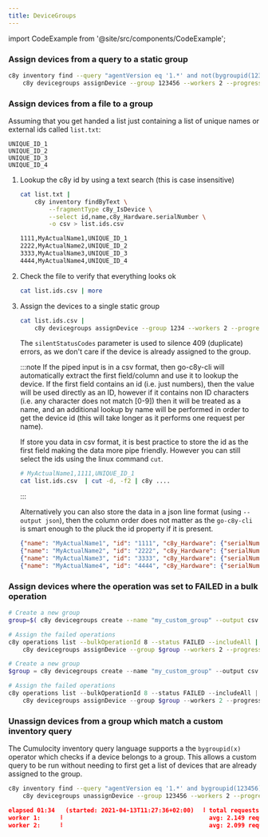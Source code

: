 ```yaml
---
title: DeviceGroups
---
```


import CodeExample from '@site/src/components/CodeExample';

### Assign devices from a query to a static group

<CodeExample>

```bash
c8y inventory find --query "agentVersion eq '1.*' and not(bygroupid(123456))" --includeAll |
    c8y devicegroups assignDevice --group 123456 --workers 2 --progress
```

</CodeExample>


### Assign devices from a file to a group

Assuming that you get handed a list just containing a list of unique names or external ids called `list.txt`:

```text title="file: devices.txt"
UNIQUE_ID_1
UNIQUE_ID_2
UNIQUE_ID_3
UNIQUE_ID_4
```

1. Lookup the c8y id by using a text search (this is case insensitive)

    <CodeExample>

    ```bash
    cat list.txt |
        c8y inventory findByText \
            --fragmentType c8y_IsDevice \
            --select id,name,c8y_Hardware.serialNumber \
            -o csv > list.ids.csv
    ```

    </CodeExample>


    ```bash title="Output file: list.ids.csv"
    1111,MyActualName1,UNIQUE_ID_1
    2222,MyActualName2,UNIQUE_ID_2
    3333,MyActualName3,UNIQUE_ID_3
    4444,MyActualName4,UNIQUE_ID_4
    ```

2. Check the file to verify that everything looks ok

    <CodeExample>

    ```bash
    cat list.ids.csv | more
    ```

    </CodeExample>

3. Assign the devices to a single static group

    <CodeExample>

    ```bash
    cat list.ids.csv |
        c8y devicegroups assignDevice --group 1234 --workers 2 --progress --silentStatusCodes 409
    ```

    </CodeExample>

    The `silentStatusCodes` parameter is used to silence 409 (duplicate) errors, as we don't care if the device is already assigned to the group.

    :::note
    If the piped input is in a csv format, then go-c8y-cli will automatically extract the first field/column and use it to lookup the device. If the first field contains an id (i.e. just numbers), then the value will be used directly as an ID, however if it contains non ID characters (i.e. any character does not match [0-9]) then it will be treated as a name, and an additional lookup by name will be performed in order to get the device id (this will take longer as it performs one request per name).

    If store you data in csv format, it is best practice to store the id as the first field making the data more pipe friendly. However you can still select the ids using the linux command `cut`.

    ```bash
    # MyActualName1,1111,UNIQUE_ID_1
    cat list.ids.csv  | cut -d, -f2 | c8y ....
    ```
    :::
    
    Alternatively you can also store the data in a json line format (using `--output json`), then the column order does not matter as the `go-c8y-cli` is smart enough to the pluck the id property if it is present.

    ```json title="Output: Example JSON lines"
    {"name": "MyActualName1", "id": "1111", "c8y_Hardware": {"serialNumber": "UNIQUE_ID_1"}}
    {"name": "MyActualName2", "id": "2222", "c8y_Hardware": {"serialNumber": "UNIQUE_ID_2"}}
    {"name": "MyActualName3", "id": "3333", "c8y_Hardware": {"serialNumber": "UNIQUE_ID_3"}}
    {"name": "MyActualName4", "id": "4444", "c8y_Hardware": {"serialNumber": "UNIQUE_ID_4"}}    
    ```

### Assign devices where the operation was set to FAILED in a bulk operation

<CodeExample>

```bash
# Create a new group
group=$( c8y devicegroups create --name "my_custom_group" --output csv --select id )

# Assign the failed operations
c8y operations list --bulkOperationId 8 --status FAILED --includeAll |
    c8y devicegroups assignDevice --group $group --workers 2 --progress --silentStatusCodes 409
```

```powershell
# Create a new group
$group = c8y devicegroups create --name "my_custom_group" --output csv --select id

# Assign the failed operations
c8y operations list --bulkOperationId 8 --status FAILED --includeAll |
    c8y devicegroups assignDevice --group $group --workers 2 --progress --silentStatusCodes 409
```

</CodeExample>

### Unassign devices from a group which match a custom inventory query

The Cumulocity inventory query language supports a the `bygroupid(x)` operator which checks if a device belongs to a group. This allows a custom query to be run without needing to first get a list of devices that are already assigned to the group. 


<CodeExample>

```bash
c8y inventory find --query "agentVersion eq '1.*' and bygroupid(123456)" --includeAll |
    c8y devicegroups unassignDevice --group 123456 --workers 2 --progress
```

</CodeExample>

```json title="Output"
elapsed 01:34   (started: 2021-04-13T11:27:36+02:00)  ⠸ total requests sent:  399
worker 1:     ⠸                                         avg: 2.149 request/s
worker 2:     ⠸                                         avg: 2.099 request/s
```
